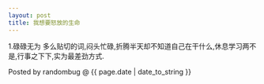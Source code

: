 ```yaml
---
layout: post 
title: 我想要怒放的生命
---
```


1.碌碌无为
多么贴切的词,闷头忙碌,折腾半天却不知道自己在干什么,休息学习两不是,行事之下下,实为最差劲方式.

Posted by randombug @ {{ page.date | date_to_string }}
